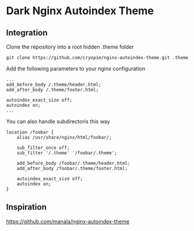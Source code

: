 # Dark Nginx Autoindex Theme

## Integration

Clone the repository into a root hidden .theme folder

    git clone https://github.com/cryopie/nginx-autoindex-theme.git .theme

Add the following parameters to your nginx configuration

    ...
    add_before_body /.theme/header.html;
    add_after_body /.theme/footer.html;
    
    autoindex_exact_size off;
    autoindex on;
    ...

You can also handle subdirectoris this way

    location /foobar {
        alias /usr/share/nginx/html/foobar/;

        sub_filter_once off;
        sub_filter '/.theme' '/foobar/.theme';

        add_before_body /foobar/.theme/header.html;
        add_after_body /foobar/.theme/footer.html;

        autoindex_exact_size off;
        autoindex on;
    }

## Inspiration

https://github.com/manala/nginx-autoindex-theme
